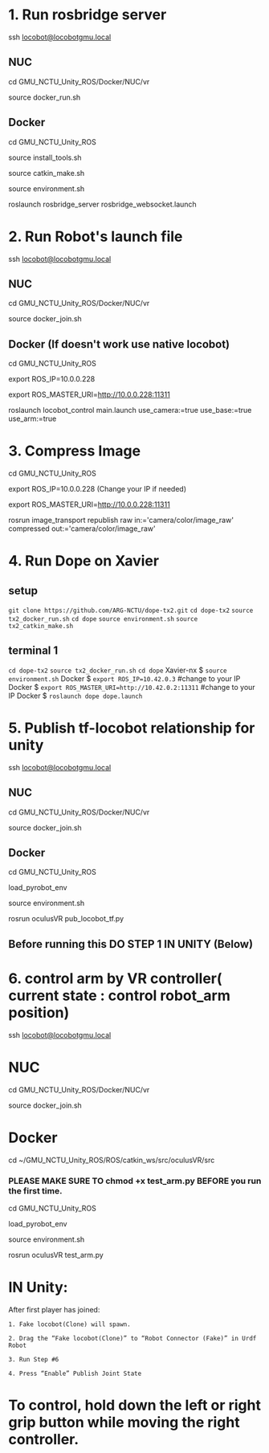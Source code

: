 
# 1. Run rosbridge server

ssh locobot@locobotgmu.local

## NUC

cd GMU_NCTU_Unity_ROS/Docker/NUC/vr

source docker_run.sh

## Docker
cd GMU_NCTU_Unity_ROS

source install_tools.sh

source catkin_make.sh

source environment.sh

roslaunch rosbridge_server rosbridge_websocket.launch


# 2. Run Robot's launch file
ssh locobot@locobotgmu.local

## NUC

cd GMU_NCTU_Unity_ROS/Docker/NUC/vr

source docker_join.sh


## Docker (If doesn't work use native locobot)

cd GMU_NCTU_Unity_ROS

export ROS_IP=10.0.0.228

export ROS_MASTER_URI=http://10.0.0.228:11311

roslaunch locobot_control main.launch use_camera:=true use_base:=true use_arm:=true


# 3. Compress Image

cd GMU_NCTU_Unity_ROS

export ROS_IP=10.0.0.228 (Change your IP if needed)

export ROS_MASTER_URI=http://10.0.0.228:11311

rosrun image_transport republish raw in:='camera/color/image_raw' compressed out:='camera/color/image_raw'



# 4. Run Dope on Xavier 

## setup
`git clone https://github.com/ARG-NCTU/dope-tx2.git`
`cd dope-tx2`
`source tx2_docker_run.sh`
`cd dope`
`source environment.sh`
`source tx2_catkin_make.sh`

## terminal 1
`cd dope-tx2`
`source tx2_docker_run.sh`
`cd dope`
Xavier-nx $ `source environment.sh`
Docker $ `export ROS_IP=10.42.0.3` #change to your IP
Docker $ `export ROS_MASTER_URI=http://10.42.0.2:11311` #change to your IP
Docker $ `roslaunch dope dope.launch`



# 5. Publish tf-locobot relationship for unity
ssh locobot@locobotgmu.local

## NUC

cd GMU_NCTU_Unity_ROS/Docker/NUC/vr

source docker_join.sh


## Docker

cd GMU_NCTU_Unity_ROS

load_pyrobot_env

source environment.sh

rosrun oculusVR pub_locobot_tf.py



## Before running this DO STEP 1 IN UNITY (Below)
# 6. control arm by VR controller( current state : control robot_arm position)
ssh locobot@locobotgmu.local

# NUC

cd GMU_NCTU_Unity_ROS/Docker/NUC/vr

source docker_join.sh

# Docker

cd ~/GMU_NCTU_Unity_ROS/ROS/catkin_ws/src/oculusVR/src

### PLEASE MAKE SURE TO chmod +x test_arm.py BEFORE you run the first time.

cd GMU_NCTU_Unity_ROS

load_pyrobot_env

source environment.sh

rosrun oculusVR test_arm.py


# IN Unity:
 
After first player has joined:

	1. Fake locobot(Clone) will spawn.

	2. Drag the “Fake locobot(Clone)” to “Robot Connector (Fake)” in Urdf Robot

	3. Run Step #6

	4. Press “Enable” Publish Joint State

# To control, hold down the left or right grip button while moving the right controller. 
